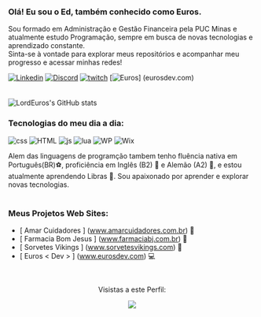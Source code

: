 ### Olá! Eu sou o Ed, também conhecido como Euros. 

Sou formado em Administração e Gestão Financeira pela PUC Minas e atualmente estudo Programação, sempre em busca de novas tecnologias e aprendizado constante.<br/>
Sinta-se à vontade para explorar meus repositórios e acompanhar meu progresso e acessar minhas redes! <br/>


[![Linkedin](https://img.shields.io/badge/LinkedIn-0077B5?style=for-the-badge&logo=linkedin&logoColor=white)](https://www.linkedin.com/in/edjuniorjf/) [![Discord](https://img.shields.io/badge/Discord-7289DA?style=for-the-badge&logo=discord&logoColor=white)](https://discord.gg/TfhKUkwKvf) [![twitch](https://img.shields.io/badge/Twitch-9146FF?style=for-the-badge&logo=twitch&logoColor=white)](https://www.twitch.tv/lordeuros) [![Euros<Dev>](https://img.shields.io/badge/website-000000?style=for-the-badge&logo=About.me&logoColor=white)] (eurosdev.com) <br/>
<br/>
<br/>
![LordEuros's GitHub stats](https://github-readme-stats.vercel.app/api?username=LordEurosJf&show_icons=true&theme=tokyonight)
<br/>

### Tecnologias do meu dia a dia:
<div style= "display: inline_block">
<img align-"center" alt="css" src= "https://img.shields.io/badge/CSS-239120?&style=for-the-badge&logo=css3&logoColor=white"/> 
<img align-"center" alt="HTML" src= "https://img.shields.io/badge/HTML5-E34F26?style=for-the-badge&logo=html5&logoColor=whitee"/> 
<img align-"center" alt="js" src= "https://img.shields.io/badge/JavaScript-323330?style=for-the-badge&logo=javascript&logoColor=F7DF1E"/> 
<img align-"center" alt="lua" src= "https://img.shields.io/badge/Lua-2C2D72?style=for-the-badge&logo=lua&logoColor=white"/> 
<img align-"center" alt="WP" src= "https://img.shields.io/badge/Wordpress-21759B?style=for-the-badge&logo=wordpress&logoColor=white"/> 
<img align-"center" alt="Wix" src= "https://img.shields.io/badge/Wix-000?style=for-the-badge&logo=wix&logoColor=white"/> 
</div>


Alem das linguagens de programção tambem tenho fluência nativa em Português(BR)⚽, proficiência em Inglês (B2) 🗽 e Alemão (A2) 🏰, e estou atualmente aprendendo Libras 🙌. Sou apaixonado por aprender e explorar novas tecnologias.
<br/>
<br/>


### Meus Projetos Web Sites:
- [ Amar Cuidadores ] (www.amarcuidadores.com.br) 👴 <br/>
- [ Farmacia Bom Jesus ] (www.farmaciabj.com.br) 💊 <br/>
- [ Sorvetes Vikings ] (www.sorvetesvikings.com) 🍨 <br/>
- [ Euros < Dev > ] (www.eurosdev.com) 💻 <br/>




</br>
<p align="center"> Visistas a este Perfil:</p>
<p align="center">   <img alingn="center" src="https://profile-counter.glitch.me/LordEurosJf/count.svg" /></p>


